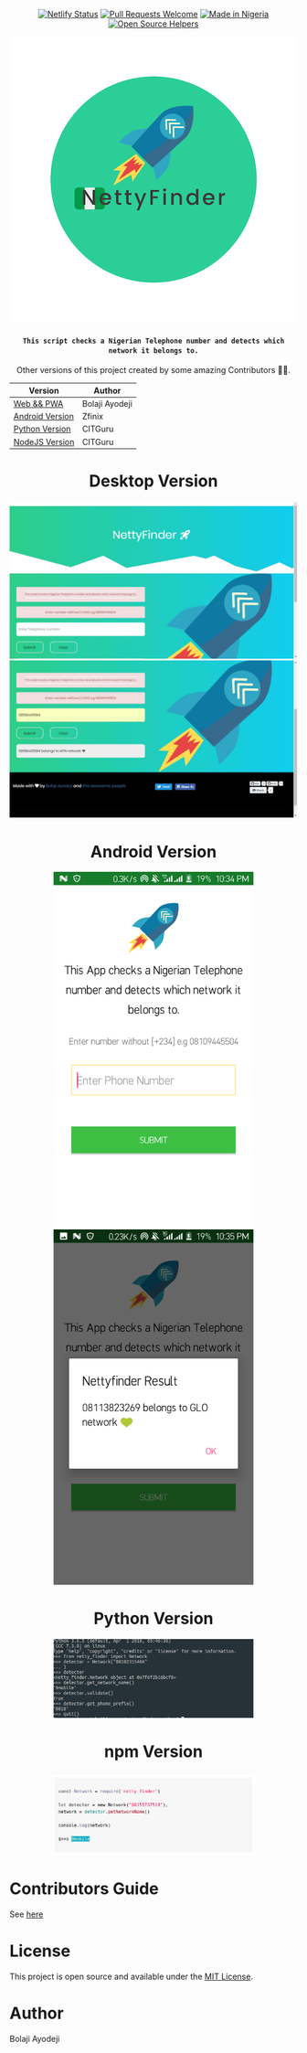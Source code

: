 <div align="center">

[![Netlify Status](https://api.netlify.com/api/v1/badges/86933b71-e9fe-4d90-9100-470860e5379d/deploy-status)](https://app.netlify.com/sites/netty-finder/deploys)
[![Pull Requests Welcome](https://img.shields.io/badge/PRs-welcome-red.svg?style=flat)](http://makeapullrequest.com)
[![Made in Nigeria](https://img.shields.io/badge/made%20in-nigeria-008751.svg?style=flat-square)](https://github.com/acekyd/made-in-nigeria)
[![Open Source Helpers](https://www.codetriage.com/bolajiayodeji/netty-finder/badges/users.svg)](https://www.codetriage.com/bolajiayodeji/netty-finder)

![](https://raw.githubusercontent.com/BolajiAyodeji/netty-finder/master/img/NettyFinder.png)
                                                                                                        
#### `This script checks a Nigerian Telephone number and detects which network it belongs to.` <br>

Other versions of this project created by some amazing Contributors 💙💙.

| Version   | Author |
|-----------|--------|
[Web && PWA](https://netty-finder.herokuapp.com) | Bolaji Ayodeji |
[Android Version](https://github.com/Zfinix/NettyFinder-Android) | Zfinix |
[Python Version](https://github.com/CITGuru/netty-finder-python) | CITGuru |
[NodeJS Version](https://github.com/CITGuru/netty-finder-nodejs) | CITGuru |

# Desktop Version

<p align="center">
  <img src="https://raw.githubusercontent.com/BolajiAyodeji/netty-finder/master/build/img/screenshots/desktop1.jpg" alt="Desktop View">
    <br>
  <img src="https://raw.githubusercontent.com/BolajiAyodeji/netty-finder/master/build/img/screenshots/desktop2.jpg" alt="Desktop View">
</p>

# Android Version

<p align="center">
  <img src="https://raw.githubusercontent.com/BolajiAyodeji/netty-finder/master/build/img/screenshots/android1.png" width="350" alt="Android Version">
  <img src="https://raw.githubusercontent.com/BolajiAyodeji/netty-finder/master/build/img/screenshots/android2.png" width="350" alt="Android Version">
</p>

# Python Version

<p align="center">
  <img src="https://raw.githubusercontent.com/BolajiAyodeji/netty-finder/master/build/img/screenshots/python.png" width="350" alt="Python Version">
 </p>

# npm Version

<p align="center">
  <img src="https://raw.githubusercontent.com/BolajiAyodeji/netty-finder/master/build/img/screenshots/npm.png" width="350" alt="Python Version">
 </p>
</div>

# Contributors Guide

See [here]()

# License

This project is open source and available under the [MIT License](https://github.com/BolajiAyodeji/netty-finder/blob/master/LICENSE).

# Author

Bolaji Ayodeji
